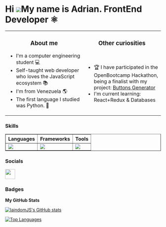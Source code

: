 Hi ![](https://user-images.githubusercontent.com/18350557/176309783-0785949b-9127-417c-8b55-ab5a4333674e.gif)My name is Adrian. FrontEnd Developer ⚛
===================================================================================================================================================

<table><tr><td valign="top" width="50%">
  
<h3 align="center">About me</h3>

- I'm a computer engineering student 💻
- Self-taught web developer who loves the JavaScript ecosystem 📚
- I'm from Venezuela 🌎
- The first language I studied was Python. 🐍

</td><td valign="top" width="50%">

<h3 align="center">Other curiosities</h3>
<br />

- 🏆 I have participated in the OpenBootcamp Hackathon, being a finalist with my project: [Buttons Generator](https://buttons-generator-laints.vercel.app)
- I'm current learning: React+Redux & Databases
<br />
</tr></tr></table> 

### Skills


<div align="center">
  <table border>
    <thead>
      <tr>
        <th>Languages</th>
        <th>Frameworks</th>
        <th>Tools</th>
      </tr>
    </thead>
    <tbody>
      <tr>
        <td>
          <a href="https://skillicons.dev">
            <img src="https://skillicons.dev/icons?i=html,css,js,ts,python,sass" />
          </a>
        </td>
        <td>
          <a href="https://skillicons.dev">
            <img src="https://skillicons.dev/icons?i=react,svelte,astro,nodejs,express,tailwind,bootstrap" />
          </a>
        </td>
        <td>
          <a href="https://skillicons.dev">
            <img src="https://skillicons.dev/icons?i=vscode,git,github,vite,netlify,vercel" />
          </a>
        </td>
      </tr>
    </tbody>
  </table>
</div>


### Socials

<p align="left"> <a href="https://www.github.com/laindomJS" target="_blank" rel="noreferrer"><img src="https://raw.githubusercontent.com/danielcranney/readme-generator/main/public/icons/socials/github.svg" width="32" height="32" /></a></p>

### Badges

<b>My GitHub Stats</b>

<a href="http://www.github.com/laindomJS"><img src="https://github-readme-stats.vercel.app/api?username=laindomJS&show_icons=true&hide=prs,issues,&count_private=true&title_color=0891b2&text_color=ffffff&icon_color=0891b2&bg_color=1c1917&hide_border=true&show_icons=true" alt="laindomJS's GitHub stats" /></a>

<a href="https://github.com/laindomJS" align="left"><img src="https://github-readme-stats.vercel.app/api/top-langs/?username=laindomJS&langs_count=10&title_color=0891b2&text_color=ffffff&icon_color=0891b2&bg_color=1c1917&hide_border=true&locale=en&custom_title=Top%20%Languages" alt="Top Languages" /></a>
